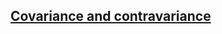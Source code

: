 [Covariance and contravariance](https://en.wikipedia.org/wiki/Covariance_and_contravariance_(computer_science))
------------------------
